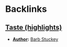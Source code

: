 
# Backlinks
## [Taste (highlights)](<Taste (highlights).md>)
- **[Author](<Author.md>):** [Barb Stuckey](<Barb Stuckey.md>)

